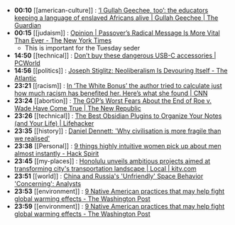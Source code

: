 - **00:10** [[american-culture]] :  [‘I Gullah Geechee, too’: the educators keeping a language of enslaved Africans alive | Gullah Geechee | The Guardian](https://www.theguardian.com/news/2024/apr/20/preserving-gullah-geechee-language)
- **00:15** [[judaism]] :  [Opinion | Passover’s Radical Message Is More Vital Than Ever - The New York Times](https://www.nytimes.com/2024/04/21/opinion/passover-empathy-bible-suffering.html)
	- This is important for the Tuesday seder
- **14:50** [[technical]] :  [Don’t buy these dangerous USB-C accessories | PCWorld](https://www.pcworld.com/article/2307079/dont-buy-these-dangerous-usb-c-accessories.html)
- **14:56** [[politics]] :  [Joseph Stiglitz: Neoliberalism Is Devouring Itself - The Atlantic](https://www.theatlantic.com/ideas/archive/2024/04/neoliberalism-freedom-markets-hayek/678124/)
- **23:21** [[racism]] :  [In ‘The White Bonus’ the author tried to calculate just how much racism has benefited her. Here’s what she found | CNN](https://www.cnn.com/2024/04/22/us/the-white-bonus-book-tracie-mcmillan-cec/index.html)
- **23:24** [[abortion]] :  [The GOP’s Worst Fears About the End of Roe v. Wade Have Come True | The New Republic](https://newrepublic.com/article/180812/gops-worst-fears-end-roe-v-wade-come-true)
- **23:26** [[technical]] :  [The Best Obsidian Plugins to Organize Your Notes (and Your Life) | Lifehacker](https://lifehacker.com/tech/best-obsidian-plugins)
- **23:35** [[history]] :  [Daniel Dennett: 'Why civilisation is more fragile than we realised'](https://www.bbc.com/future/article/20240422-philosopher-daniel-dennett-artificial-intelligence-consciousness-counterfeit-people)
- **23:38** [[Personal]] :  [9 things highly intuitive women pick up about men almost instantly - Hack Spirit](https://hackspirit.com/things-highly-intuitive-women-pick-up-about-men-almost-instantly/)
- **23:45** [[my-places]] :  [Honolulu unveils ambitious projects aimed at transforming city's transportation landscape | Local | kitv.com](https://www.kitv.com/news/local/honolulu-unveils-ambitious-projects-aimed-at-transforming-citys-transportation-landscape/article_e743b518-00fc-11ef-8e19-83a267fae42a.html)
- **23:51** [[world]] :  [China and Russia's 'Unfriendly' Space Behavior 'Concerning': Analysts](https://www.businessinsider.com/china-and-russias-unfriendly-space-behavior-concerning-analysts-2024-4)
- **23:53** [[environment]] :  [9 Native American practices that may help fight global warming effects - The Washington Post](https://www.washingtonpost.com/climate-environment/2024/04/22/native-american-practices-combat-climate-change/)
- **23:59** [[environment]] :  [9 Native American practices that may help fight global warming effects - The Washington Post](https://www.washingtonpost.com/climate-environment/2024/04/22/native-american-practices-combat-climate-change/)